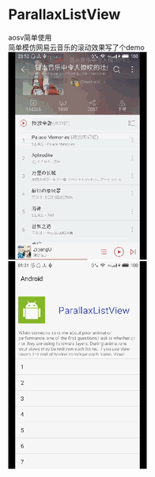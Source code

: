# ParallaxListView
aosv简单使用
</br>
简单模仿网易云音乐的滚动效果写了个demo
</br>
![image](https://github.com/YuanWenHai/ParallaxListView/blob/master/app/image/device-201_clip.gif)
![image](https://github.com/YuanWenHai/ParallaxListView/blob/master/app/image/device-201_clip1.gif)
